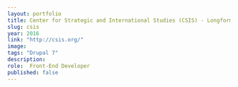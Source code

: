 ```yaml
---
layout: portfolio
title: Center for Strategic and International Studies (CSIS) - Longform Project
slug: csis
year: 2016
link: "http://csis.org/"
image:
tags: "Drupal 7"
description:
role:  Front-End Developer
published: false
---
```

